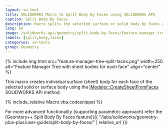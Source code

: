```yaml
---
layout: sw-tool
title: SOLIDWORKS Macro to Split Body By Faces using SOLIDWORKS API
caption: Split Body By Faces
description: Macro splits the selected surface or solid body by faces creating individual sheet body for each face using SOLIDWORKS API
lang: en
image: /solidworks-api/geometry/split-body-by-faces/feature-manager-tree-split-faces.png
labels: [split,body,faces]
categories: sw-tools
group: Geometry
---
```

{% include img.html src="feature-manager-tree-split-faces.png" width=250 alt="Feature Manager Tree with sheet bodies for each face" align="center" %}

This macro creates individual surface (sheet) body for each face of the selected solid or surface body using the [IModeler::CreateSheetFromFaces](http://help.solidworks.com/2018/english/api/sldworksapi/solidworks.interop.sldworks~solidworks.interop.sldworks.imodeler~createsheetfromfaces.html) SOLIDWORKS API method.

{% include_relative Macro.vba.codesnippet %}

For more advanced functionality (supporting parametric approach) refer the [Geomtery++ Split Body By Faces feature]({{ "/labs/solidworks/geometry-plus-plus/user-guide/split-body-by-faces/" | relative_url }})
